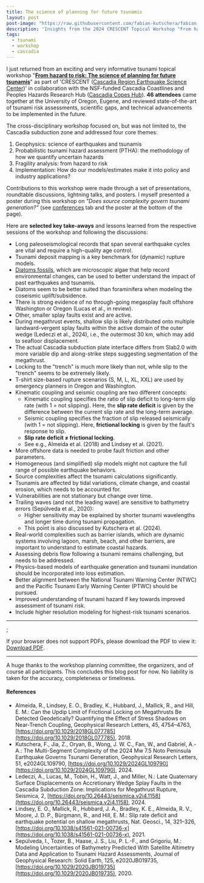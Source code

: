 ```yaml
---
title: The science of planning for future tsunamis
layout: post
post-image: "https://raw.githubusercontent.com/fabian-kutschera/fabian-kutschera.github.io/master/assets/images/post_crescent-tsunami-workshop.png"
description: 'Insights from the 2024 CRESCENT Topical Workshop "From hazard to risk: The science of planning for future tsunamis".'
tags:
  - tsunami
  - workshop
  - cascadia
---
```


I just returned from an exciting and very informative tsunami topical workshop "[**From hazard to risk: The science of planning for future tsunamis**](https://cascadiaquakes.org/2024/07/10/11-7-8-2024-tsunami-topical-workshop/)" as part of 'CRESCENT ([Cascadia Region Earthquake Science Center](https://cascadiaquakes.org/))' in collaboration with the NSF-funded Cascadia Coastlines and Peoples Hazards Research Hub ([Cascadia Copes Hub](https://cascadiacopeshub.org/)). **46 attendees** came together at the University of Oregon, Eugene, and reviewed state-of-the-art of tsunami risk assessments, scientific gaps, and technical advancements to be implemented in the future.

The cross-disciplinary workshop focused on, but was not limited to, the Cascadia subduction zone and addressed four core themes:

1. Geophysics: science of earthquakes and tsunamis  
2. Probabilistic tsunami hazard assessment (PTHA): the methodology of how we quantify uncertain hazards  
3. Fragility analysis: from hazard to risk  
4. Implementation: How do our models/estimates make it into policy and industry applications?

Contributions to this workshop were made through a set of presentations, roundtable discussions, lightning talks, and posters. I myself presented a poster during this workshop on *"Does source complexity govern tsunami generation?"* (see [conferences](https://fabian-kutschera.github.io/conferences) tab and the poster at the bottom of the page).

Here are **selected key take-aways** and lessons learned from the respective sessions of the workshop and following the discussions:
- Long paleoseismological records that span several earthquake cycles are vital and require a high-quality age control.
- Tsunami deposit mapping is a key benchmark for (dynamic) rupture models.
- [Diatoms fossils](https://news.vt.edu/articles/2024/11/research-curiousconversations-dura.html), which are microscopic algae that help record environmental changes, can be used to better understand the impact of past earthquakes and tsunamis.
- Diatoms seem to be better suited than foraminifera when modeling the coseismic uplift/subsidence.
- There is strong evidence of no through-going megasplay fault offshore Washington or Oregon (Lucas et al., in review).
- Other, smaller splay faults exist and are active.
- During megathrust events, shallow slip is likely distributed onto multiple landward-vergent splay faults within the active domain of the outer wedge (Ledeczi et al., 2024), i.e., the outermost 30 km, which may add to seafloor displacement. 
- The actual Cascadia subduction plate interface differs from Slab2.0 with more variable dip and along-strike steps suggesting segmentation of the megathrust. 
- Locking to the "trench" is much more likely than not, while slip to the "trench" seems to be extremely likely.
- T-shirt size-based rupture scenarios (S, M, L, XL, XXL) are used by emergency planners in Oregon and Washington.
- Kinematic coupling and seismic coupling are two different concepts: <br/>
	- Kinematic coupling specifies the ratio of slip deficit to long-term slip rate (with 1 &#61; not slipping). Here, the **slip rate deficit** is given by the difference between the current slip rate and the long-term average.
	- Seismic coupling specifies the fraction of slip released seismically (with 1 &#61; not slipping). Here, **frictional locking** is given by the fault's response to slip.
	- **Slip rate deficit &ne; frictional locking**.
	- See e.g., Almeida et al. (2018) and Lindsey et al. (2021).
- More offshore data is needed to probe fault friction and other parameters. 
- Homogeneous (and simplified) slip models might not capture the full range of possible earthquake behaviors. 
- Source complexities affect the tsunami calculations significantly.
- Tsunamis are affected by tidal variations, climate change, and coastal erosion, which needs to be accounted for.
- Vulnerabilities are not stationary but change over time. 
- Trailing waves (and not the leading wave) are sensitive to bathymetry errors (Sepúlveda et al., 2020): <br/>
	- Higher sensitivity may be explained by shorter tsunami wavelengths and longer time during tsunami propagation.
	- This point is also discussed by Kutschera et al. (2024).
- Real-world complexities such as barrier islands, which are dynamic systems involving lagoon, marsh, beach, and other barriers, are important to understand to estimate coastal hazards.
- Assessing debris flow following a tsunami remains challenging, but needs to be addressed.
- Physics-based models of earthquake generation and tsunami inundation should be incorporated into loss estimation.
- Better alignment between the National Tsunami Warning Center (NTWC) and the Pacific Tsunami Early Warning Center (PTWC) should be pursued. 
- Improved understanding of tsunami hazard if key towards improved assessment of tsunami risk.
- Include higher resolution modeling for highest-risk tsunami scenarios.

---

<object class="pdf" 
            data=
"https://raw.githubusercontent.com/fabian-kutschera/fabian-kutschera.github.io/master/assets/2024_CRESCENT_poster_comp.pdf"
            width="800"
            height="500">
</object>

<object data="https://github.com/fabian-kutschera/fabian-kutschera.github.io/blob/master/assets/2024_CRESCENT_poster.pdf" type="application/pdf" width="1000px" height="600px">;
</object>

<p>If your browser does not support PDFs, please download the PDF to view it: <a href="https://raw.githubusercontent.com/fabian-kutschera/fabian-kutschera.github.io/master/assets/2024_CRESCENT_poster.pdf">Download PDF</a>.</p>

---

A huge thanks to the workshop planning committee, the organizers, and of course all participants. This concludes this blog post for now. No liability is taken for the accuracy, completeness or timeliness.

#### References

- Almeida, R., Lindsey, E. O., Bradley, K., Hubbard, J., Mallick, R., and Hill, E. M.: Can the Updip Limit of Frictional Locking on Megathrusts Be Detected Geodetically? Quantifying the Effect of Stress Shadows on Near-Trench Coupling, Geophysical Research Letters, 45, 4754–4763, [https://doi.org/10.1029/2018GL077785](https://doi.org/10.1029/2018GL077785), 2018.
- Kutschera, F., Jia, Z., Oryan, B., Wong, J. W. C., Fan, W., and Gabriel, A.-A.: The Multi-Segment Complexity of the 2024 Mw 7.5 Noto Peninsula Earthquake Governs Tsunami Generation, Geophysical Research Letters, 51, e2024GL109790, [https://doi.org/10.1029/2024GL109790](https://doi.org/10.1029/2024GL109790), 2024.
- Ledeczi, A., Lucas, M., Tobin, H., Watt, J., and Miller, N.: Late Quaternary Surface Displacements on Accretionary Wedge Splay Faults in the Cascadia Subduction Zone: Implications for Megathrust Rupture, Seismica, 2, [https://doi.org/10.26443/seismica.v2i4.1158](https://doi.org/10.26443/seismica.v2i4.1158), 2024.
- Lindsey, E. O., Mallick, R., Hubbard, J. A., Bradley, K. E., Almeida, R. V., Moore, J. D. P., Bürgmann, R., and Hill, E. M.: Slip rate deficit and earthquake potential on shallow megathrusts, Nat. Geosci., 14, 321–326, [https://doi.org/10.1038/s41561-021-00736-x](https://doi.org/10.1038/s41561-021-00736-x), 2021.
- Sepúlveda, I., Tozer, B., Haase, J. S., Liu, P. L.-F., and Grigoriu, M.: Modeling Uncertainties of Bathymetry Predicted With Satellite Altimetry Data and Application to Tsunami Hazard Assessments, Journal of Geophysical Research: Solid Earth, 125, e2020JB019735, [https://doi.org/10.1029/2020JB019735](https://doi.org/10.1029/2020JB019735), 2020.
